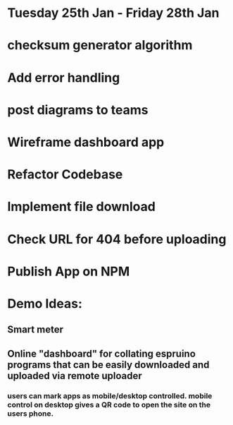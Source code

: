 # Tuesday 25th Jan - Friday 28th Jan
# checksum generator algorithm
# Add error handling
# post diagrams to teams
# Wireframe dashboard app
# Refactor Codebase
# Implement file download 
# Check URL for 404 before uploading
# Publish App on NPM


# Demo Ideas:
## Smart meter
## Online "dashboard" for collating espruino programs that can be easily downloaded and uploaded via remote uploader
### users can mark apps as mobile/desktop controlled. mobile control on desktop gives a QR code to open the site on the users phone.